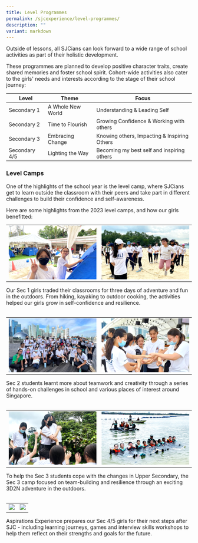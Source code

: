 ```yaml
---
title: Level Programmes
permalink: /sjcexperience/level-programmes/
description: ""
variant: markdown
---
```

Outside of lessons, all SJCians can look forward to a wide range of school activities as part of their holistic development. 

These programmes are planned to develop positive character traits, create shared memories and foster school spirit. Cohort-wide activities also cater to the girls' needs and interests according to the stage of their school journey:


| Level | Theme | Focus |
| -------- | -------- | -------- |
| Secondary 1     | A Whole New World     | Understanding &amp; Leading Self     |
| Secondary 2 | Time to Flourish | Growing Confidence &amp; Working with others |
| Secondary 3 | Embracing Change | Knowing others, Impacting &amp; Inspiring Others |
| Secondary 4/5 | Lighting the Way | Becoming my best self and inspiring others |


### **Level Camps**
One of the highlights of the school year is the level camp, where SJCians get to learn outside the classroom with their peers and take part in different challenges to build their confidence and self-awareness.

Here are some highlights from the 2023 level camps, and how our girls benefitted:



|  |  | 
| -------- | -------- | 
|  ![](/images/The%20SJC%20Experience/Level%20Programmes/lvlcamps1a.png)  | ![](/images/The%20SJC%20Experience/Level%20Programmes/lvlamps1b.png)    | 

<figcaption>Our Sec 1 girls traded their classrooms for three days of adventure and fun in the outdoors. From hiking, kayaking to outdoor cooking, the activities helped our girls grow in self-confidence and resilience.
</figcaption>

<br>

|  |  | 
| -------- | -------- | 
| ![](/images/The%20SJC%20Experience/Level%20Programmes/lvlcamps2a.png)     | ![](/images/The%20SJC%20Experience/Level%20Programmes/lvlcamps2b.png)     |

<figcaption>Sec 2 students learnt more about teamwork and creativity through a series of hands-on challenges in school and various places of interest around Singapore. 
</figcaption>

<br>


|  |  |
| -------- | -------- | 
| ![](/images/The%20SJC%20Experience/Level%20Programmes/lvlcamps3a.png)     |  ![](/images/The%20SJC%20Experience/Level%20Programmes/lvlcamps3b.png)    | 


<figcaption>To help the Sec 3 students cope with the changes in Upper Secondary, the Sec 3 camp focused on team-building and resilience through an exciting 3D2N adventure in the outdoors.
</figcaption>

<br>



|  | | 
| -------- | -------- | 
| ![](/images/The%20SJC%20Experience/Level%20Programmes/lvlcamps4a.png)     |  ![](/images/The%20SJC%20Experience/Level%20Programmes/lvlcamps4b.png)   | 

<figcaption>Aspirations Experience prepares our Sec 4/5 girls for their next steps after SJC - including learning journeys, games and interview skills workshops to help them reflect on their strengths and goals for the future.
</figcaption>